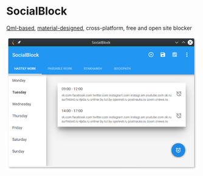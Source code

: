 # SocialBlock

[Qml-based](https://github.com/papyros/qml-material), [material-designed](https://www.google.com/design/spec/material-design/introduction.html), cross-platform, free and open site blocker

![Main window](shot0.png)
